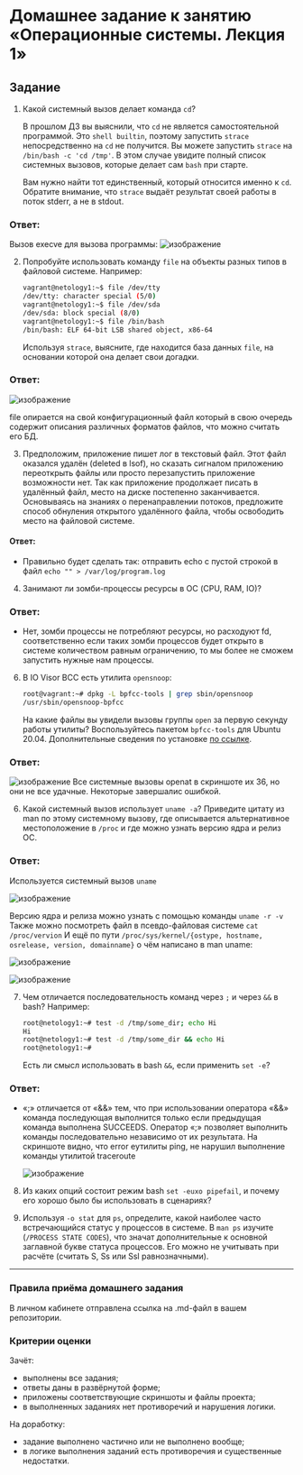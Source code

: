 # Домашнее задание к занятию «Операционные системы. Лекция 1»

## Задание

1. Какой системный вызов делает команда `cd`? 

    В прошлом ДЗ вы выяснили, что `cd` не является самостоятельной  программой. Это `shell builtin`, поэтому запустить `strace` непосредственно на `cd` не получится. Вы можете запустить `strace` на `/bin/bash -c 'cd /tmp'`. В этом случае увидите полный список системных вызовов, которые делает сам `bash` при старте. 

    Вам нужно найти тот единственный, который относится именно к `cd`. Обратите внимание, что `strace` выдаёт результат своей работы в поток stderr, а не в stdout.
### Ответ:
Вызов execve для вызова программы:
![изображение](https://user-images.githubusercontent.com/123881243/225577128-191bc250-b702-4670-8853-ae6b41b58d96.png)

2. Попробуйте использовать команду `file` на объекты разных типов в файловой системе. Например:

    ```bash
    vagrant@netology1:~$ file /dev/tty
    /dev/tty: character special (5/0)
    vagrant@netology1:~$ file /dev/sda
    /dev/sda: block special (8/0)
    vagrant@netology1:~$ file /bin/bash
    /bin/bash: ELF 64-bit LSB shared object, x86-64
    ```
    
    Используя `strace`, выясните, где находится база данных `file`, на основании которой она делает свои догадки.

### Ответ:
![изображение](https://user-images.githubusercontent.com/123881243/225595634-eaf7b22b-3680-449d-a3cb-8cdac1d83f61.png)

file опирается на свой конфигурационный файл который в свою очередь содержит описания различных форматов файлов, что можно считать его БД.

3. Предположим, приложение пишет лог в текстовый файл. Этот файл оказался удалён (deleted в lsof), но сказать сигналом приложению переоткрыть файлы или просто перезапустить приложение возможности нет. Так как приложение продолжает писать в удалённый файл, место на диске постепенно заканчивается. Основываясь на знаниях о перенаправлении потоков, предложите способ обнуления открытого удалённого файла, чтобы освободить место на файловой системе.

#### Ответ: 
* Правильно будет сделать так: отправить echo с пустой строкой в файл `echo "" > /var/log/program.log`

4. Занимают ли зомби-процессы ресурсы в ОС (CPU, RAM, IO)?
### Ответ:
*  Нет, зомби процессы не потребляют ресурсы, но расходуют fd, соответственно если таких зомби процессов будет открыто в системе количеством равным ограничению, то мы более не сможем запустить нужные нам процессы.
6. В IO Visor BCC есть утилита `opensnoop`:

    ```bash
    root@vagrant:~# dpkg -L bpfcc-tools | grep sbin/opensnoop
    /usr/sbin/opensnoop-bpfcc
    ```
    
    На какие файлы вы увидели вызовы группы `open` за первую секунду работы утилиты? Воспользуйтесь пакетом `bpfcc-tools` для Ubuntu 20.04. Дополнительные сведения по установке [по ссылке](https://github.com/iovisor/bcc/blob/master/INSTALL.md).
 ### Ответ:
 ![изображение](https://user-images.githubusercontent.com/123881243/225645312-9611adb2-a1f2-4ae2-b2c3-4166f8f0d0dd.png)
Все системные вызовы openat в скриншоте их 36, но они не все удачные. Некоторые завершалис ошибкой.

6. Какой системный вызов использует `uname -a`? Приведите цитату из man по этому системному вызову, где описывается альтернативное местоположение в `/proc` и где можно узнать версию ядра и релиз ОС.
### Ответ:
Используется системный вызов `uname`

![изображение](https://user-images.githubusercontent.com/123881243/225684422-b6ee05ab-da0b-4255-b38d-b4af13fc4887.png)

Версию ядра и релиза можно узнать с помощью команды `uname -r -v`
Также можно посмотреть файл в псевдо-файловая системe `cat /proc/vervion`
И ещё по пути `/proc/sys/kernel/{ostype, hostname, osrelease, version, domainname}` о чём написано в man uname:

![изображение](https://user-images.githubusercontent.com/123881243/225896404-9ba17bf0-2d0f-4bd6-bb6d-b24833d91cb6.png)


![изображение](https://user-images.githubusercontent.com/123881243/225657218-06a53835-dbc4-4a61-a733-cc3767d0c804.png)


7. Чем отличается последовательность команд через `;` и через `&&` в bash? Например:

    ```bash
    root@netology1:~# test -d /tmp/some_dir; echo Hi
    Hi
    root@netology1:~# test -d /tmp/some_dir && echo Hi
    root@netology1:~#
    ```
    
    Есть ли смысл использовать в bash `&&`, если применить `set -e`?
### Ответ:
*   «;» отличается от «&&» тем, что при использовании оператора «&&» команда последующая выполнится только если предыдущая команда выполнена SUCCEEDS. Оператор «;» позволяет выполнить команды последовательно независимо от их результата.
На скриншоте видно, что error eутилиты ping, не нарушил выполнение команды утилитой traceroute

    ![изображение](https://user-images.githubusercontent.com/123881243/225900674-81fe5e25-991c-478f-bcc3-4509284cc4a1.png)

8. Из каких опций состоит режим bash `set -euxo pipefail`, и почему его хорошо было бы использовать в сценариях?

9. Используя `-o stat` для `ps`, определите, какой наиболее часто встречающийся статус у процессов в системе. В `man ps` изучите (`/PROCESS STATE CODES`), что значат дополнительные к основной заглавной букве статуса процессов. Его можно не учитывать при расчёте (считать S, Ss или Ssl равнозначными).

----

### Правила приёма домашнего задания

В личном кабинете отправлена ссылка на .md-файл в вашем репозитории.


### Критерии оценки

Зачёт:

* выполнены все задания;
* ответы даны в развёрнутой форме;
* приложены соответствующие скриншоты и файлы проекта;
* в выполненных заданиях нет противоречий и нарушения логики.

На доработку:

* задание выполнено частично или не выполнено вообще;
* в логике выполнения заданий есть противоречия и существенные недостатки.  
